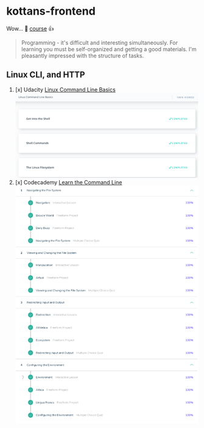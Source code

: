 # kottans-frontend

Wow... :feet: [course](https://github.com/kottans/frontend) :+1:

> Programming - it's difficult and interesting simultaneously. For learning you must be self-organized and getting a good materials. I'm pleasantly impressed with the structure of tasks.

## Linux CLI, and HTTP
1. [x] Udacity [Linux Command Line Basics](https://www.udacity.com/course/linux-command-line-basics--ud595)
![completed](task_linux_cli/linux-command-line.png)
2. [x] Codecademy [Learn the Command Line](https://www.codecademy.com/learn/learn-the-command-line)
![completed](task_linux_cli/codecademy-command-line.png)